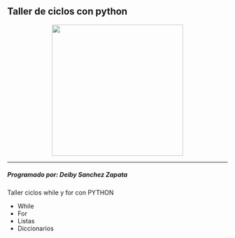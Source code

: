 ## Taller de ciclos con python
<p align="center">
<img src = "https://firebasestorage.googleapis.com/v0/b/pythonjuevesdsz.appspot.com/o/FWOUbdcX0AAc8Hf.jpg?alt=media&token=d11da9d9-4b76-49dc-8411-894768c9884c" width="300" height = "300"
</P>

***

##### Programado por: Deiby Sanchez Zapata
Taller ciclos while y for con PYTHON
- While
- For
- Listas
- Diccionarios
